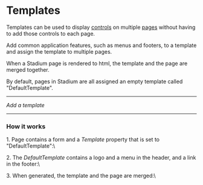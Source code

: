 # Templates

Templates can be used to display [controls](.gitbook/assets/Controls) on multiple [pages](broken-reference) without having to add those controls to each page.

Add common application features, such as menus and footers, to a template and assign the template to multiple pages.

When a Stadium page is rendered to html, the template and the page are merged together.

By default, pages in Stadium are all assigned an empty template called "DefaultTemplate".

***

_Add a template_

***

### How it works

1\. Page contains a form and a _Template_ property that is set to "DefaultTemplate":\


2\. The _DefaultTemplate_ contains a logo and a menu in the header, and a link in the footer:\


3\. When generated, the template and the page are merged:\
